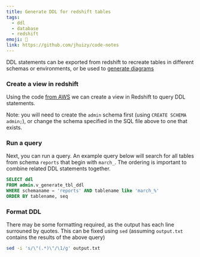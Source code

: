 ```yaml
---
title: Generate DDL for redshift tables
tags:
  - ddl
  - database
  - redshift
emoji: 🐚
link: https://github.com/jhuizy/code-notes
---
```


DDL statements can be exported from redshift to recreate tables in different schemas or environments, or be used to [generate diagrams](./erd-from-ddl-datagrip)

### Create a view in redshift

Using the code [from AWS](https://github.com/awslabs/amazon-redshift-utils/blob/master/src/AdminViews/v_generate_tbl_ddl.sql) we can create a view in Redshift to query DDL statements.

Note: you will need to create the `admin` schema first (using `CREATE SCHEMA admin;`), or change the schema specified in the SQL file above to one that exists.

### Run a query

Next, you can run a query.
An example query below will search for all tables from schema `reports` that begin with `march_`.
The ordering is important to combine related DDL statements together.

```sql
SELECT ddl
FROM admin.v_generate_tbl_ddl
WHERE schemaname = 'reports' AND tablename like 'march_%'
ORDER BY tablename, seq
```

### Format DDL

There may be some formatting required, as the output has each line surrouned by quotes.
This can be fixed using `sed` (assuming `output.txt` contains the results of the above query)

```bash
sed -i 's/\"(.*)\"/\1/g' output.txt
```